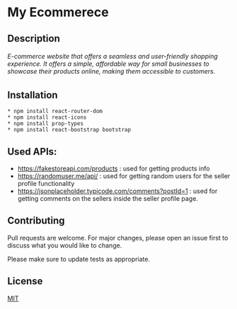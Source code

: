 # My Ecommerece
## Description
###### E-commerce website that offers a seamless and user-friendly shopping experience. It offers a simple, affordable way for small businesses to showcase their products online, making them accessible to customers.


## Installation
```
* npm install react-router-dom
* npm install react-icons
* npm install prop-types
* npm install react-bootstrap bootstrap
```

## Used APIs:
* https://fakestoreapi.com/products : used for getting products info
* https://randomuser.me/api/ : used for getting random users for the seller profile
functionality
* https://jsonplaceholder.typicode.com/comments?postId=1 : used for getting comments
on the sellers inside the seller profile page.

## Contributing

Pull requests are welcome. For major changes, please open an issue first
to discuss what you would like to change.

Please make sure to update tests as appropriate.

## License

[MIT](https://choosealicense.com/licenses/mit/)
